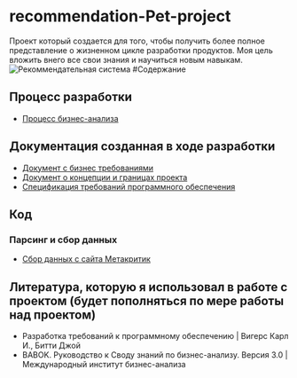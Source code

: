 # recommendation-Pet-project
Проект который создается для того, чтобы получить более полное представление о жизненном цикле разработки продуктов. Моя цель вложить внего все свои знания и научиться новым навыкам.
![Рекоммендательная система](https://github.com/MikhailZuevMist/recommendation-Pet-project/assets/82449566/5786f3be-2b8c-4eca-b33e-9bbdc16e5e17)
#Содержание
## Процесс разработки
* [Процесс бизнес-анализа](https://github.com/MikhailZuevMist/recommendation-Pet-project/blob/master/Business%20analysis/ProjectFlow.md)
## Документация созданная в ходе разработки
* [Документ с бизнес требованиями](https://docs.google.com/document/d/16Om_Limm1SX8DCQ45dKJP2O9h8eAJ3sJ/edit?usp=sharing&ouid=106937961949131913855&rtpof=true&sd=true)
* [Документ о концепции и границах проекта](https://docs.google.com/document/d/1M0gB9XK17AzGfMi0fmONKc-t6lsGKAa56Uu016jJQCQ/edit?usp=sharing)
* [Спецификация требований программного обеспечения](https://docs.google.com/document/d/1zhRuYk7fSQmk8Tsw4XidMIlRaCmR-GY9/edit?usp=sharing&ouid=106937961949131913855&rtpof=true&sd=true)
## Код
### Парсинг и сбор данных
* [Сбор данных с сайта Метакритик](https://github.com/MikhailZuevMist/recommendation-Pet-project/blob/master/Parsing/ParsingMetaCritic_Video_Games.ipynb)
## Литература, которую я использовал в работе с проектом (будет пополняться по мере работы над проектом)
* Разработка требований к программному обеспечению | Вигерс Карл И., Битти Джой
* BABOK. Руководство к Своду знаний по бизнес-анализу. Версия 3.0 | Международный институт бизнес-анализа

